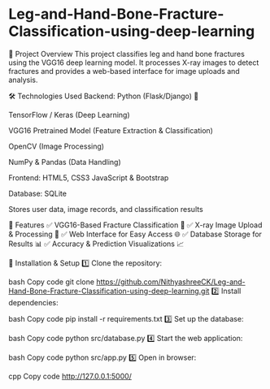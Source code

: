 # Leg-and-Hand-Bone-Fracture-Classification-using-deep-learning
📌 Project Overview
This project classifies leg and hand bone fractures using the VGG16 deep learning model. It processes X-ray images to detect fractures and provides a web-based interface for image uploads and analysis.

🛠️ Technologies Used
Backend:
Python (Flask/Django) 🐍

TensorFlow / Keras (Deep Learning)

VGG16 Pretrained Model (Feature Extraction & Classification)

OpenCV (Image Processing)

NumPy & Pandas (Data Handling)

Frontend:
HTML5, CSS3
JavaScript & Bootstrap

Database:
SQLite

Stores user data, image records, and classification results

🚀 Features
✅ VGG16-Based Fracture Classification 🦴
✅ X-ray Image Upload & Processing 📸
✅ Web Interface for Easy Access 🌐
✅ Database Storage for Results 📊
✅ Accuracy & Prediction Visualizations 📈

🔧 Installation & Setup
1️⃣ Clone the repository:

bash
Copy code
git clone https://github.com/NithyashreeCK/Leg-and-Hand-Bone-Fracture-Classification-using-deep-learning.git
2️⃣ Install dependencies:

bash
Copy code
pip install -r requirements.txt
3️⃣ Set up the database:

bash
Copy code
python src/database.py
4️⃣ Start the web application:

bash
Copy code
python src/app.py
5️⃣ Open in browser:

cpp
Copy code
http://127.0.0.1:5000/
